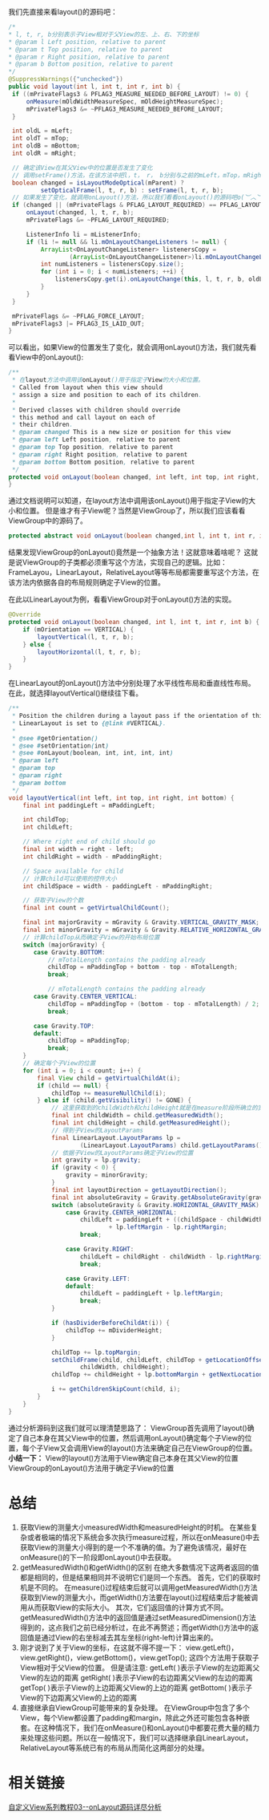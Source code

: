 我们先直接来看layout()的源码吧：
```java
/*
* l, t, r, b分别表示子View相对于父View的左、上、右、下的坐标
* @param l Left position, relative to parent
* @param t Top position, relative to parent
* @param r Right position, relative to parent
* @param b Bottom position, relative to parent
*/
@SuppressWarnings({"unchecked"})
public void layout(int l, int t, int r, int b) {
 if ((mPrivateFlags3 & PFLAG3_MEASURE_NEEDED_BEFORE_LAYOUT) != 0) {
     onMeasure(mOldWidthMeasureSpec, mOldHeightMeasureSpec);
     mPrivateFlags3 &= ~PFLAG3_MEASURE_NEEDED_BEFORE_LAYOUT;
 }

 int oldL = mLeft;
 int oldT = mTop;
 int oldB = mBottom;
 int oldR = mRight;

 // 确定该View在其父View中的位置是否发生了变化
 // 调用setFrame()方法，在该方法中把l，t， r， b分别与之前的mLeft，mTop，mRight，mBottom一一作比较，假若其中任意一个值发生了变化，那么就判定该View的位置发生了变化
 boolean changed = isLayoutModeOptical(mParent) ?
         setOpticalFrame(l, t, r, b) : setFrame(l, t, r, b);
 // 如果发生了变化，就调用onLayout()方法，所以我们看看onLayout()的源码吧o(︶︿︶)o
 if (changed || (mPrivateFlags & PFLAG_LAYOUT_REQUIRED) == PFLAG_LAYOUT_REQUIRED) {
     onLayout(changed, l, t, r, b);
     mPrivateFlags &= ~PFLAG_LAYOUT_REQUIRED;

     ListenerInfo li = mListenerInfo;
     if (li != null && li.mOnLayoutChangeListeners != null) {
         ArrayList<OnLayoutChangeListener> listenersCopy =
                 (ArrayList<OnLayoutChangeListener>)li.mOnLayoutChangeListeners.clone();
         int numListeners = listenersCopy.size();
         for (int i = 0; i < numListeners; ++i) {
             listenersCopy.get(i).onLayoutChange(this, l, t, r, b, oldL, oldT, oldR, oldB);
         }
     }
 }

 mPrivateFlags &= ~PFLAG_FORCE_LAYOUT;
 mPrivateFlags3 |= PFLAG3_IS_LAID_OUT;
}
```
可以看出，如果View的位置发生了变化，就会调用onLayout()方法，我们就先看看View中的onLayout():
```java
/**
 * 在layout方法中调用该onLayout()用于指定子View的大小和位置。
 * Called from layout when this view should
 * assign a size and position to each of its children.
 *
 * Derived classes with children should override
 * this method and call layout on each of
 * their children.
 * @param changed This is a new size or position for this view
 * @param left Left position, relative to parent
 * @param top Top position, relative to parent
 * @param right Right position, relative to parent
 * @param bottom Bottom position, relative to parent
 */
protected void onLayout(boolean changed, int left, int top, int right, int bottom) {
}
```
通过文档说明可以知道，在layout方法中调用该onLayout()用于指定子View的大小和位置。 但是谁才有子View呢？当然是ViewGroup了，所以我们应该看看ViewGroup中的源码了。
```java
protected abstract void onLayout(boolean changed,int l, int t, int r, int b);
```
结果发现ViewGroup的onLayout()竟然是一个抽象方法！这就意味着啥呢？
这就是说ViewGroup的子类都必须重写这个方法，实现自己的逻辑。比如：FrameLayou，LinearLayout，RelativeLayout等等布局都需要重写这个方法，在该方法内依据各自的布局规则确定子View的位置。

在此以LinearLayout为例，看看ViewGroup对于onLayout()方法的实现。
```java
@Override
protected void onLayout(boolean changed, int l, int t, int r, int b) {
    if (mOrientation == VERTICAL) {
        layoutVertical(l, t, r, b);
    } else {
        layoutHorizontal(l, t, r, b);
    }
}
```
在LinearLayout的onLayout()方法中分别处理了水平线性布局和垂直线性布局。在此，就选择layoutVertical()继续往下看。
```java
/**
 * Position the children during a layout pass if the orientation of this
 * LinearLayout is set to {@link #VERTICAL}.
 *
 * @see #getOrientation()
 * @see #setOrientation(int)
 * @see #onLayout(boolean, int, int, int, int)
 * @param left
 * @param top
 * @param right
 * @param bottom
 */
void layoutVertical(int left, int top, int right, int bottom) {
    final int paddingLeft = mPaddingLeft;

    int childTop;
    int childLeft;

    // Where right end of child should go
    final int width = right - left;
    int childRight = width - mPaddingRight;

    // Space available for child
    // 计算child可以使用的控件大小
    int childSpace = width - paddingLeft - mPaddingRight;

    // 获取子View的个数
    final int count = getVirtualChildCount();

    final int majorGravity = mGravity & Gravity.VERTICAL_GRAVITY_MASK;
    final int minorGravity = mGravity & Gravity.RELATIVE_HORIZONTAL_GRAVITY_MASK;
    // 计算childTop从而确定子View的开始布局位置
    switch (majorGravity) {
       case Gravity.BOTTOM:
           // mTotalLength contains the padding already
           childTop = mPaddingTop + bottom - top - mTotalLength;
           break;

           // mTotalLength contains the padding already
       case Gravity.CENTER_VERTICAL:
           childTop = mPaddingTop + (bottom - top - mTotalLength) / 2;
           break;

       case Gravity.TOP:
       default:
           childTop = mPaddingTop;
           break;
    }
    // 确定每个子View的位置
    for (int i = 0; i < count; i++) {
        final View child = getVirtualChildAt(i);
        if (child == null) {
            childTop += measureNullChild(i);
        } else if (child.getVisibility() != GONE) {
            // 这里获取到的childWidth和childHeight就是在measure阶段所确立的宽和高
            final int childWidth = child.getMeasuredWidth();
            final int childHeight = child.getMeasuredHeight();
            // 得到子View的LayoutParams
            final LinearLayout.LayoutParams lp =
                    (LinearLayout.LayoutParams) child.getLayoutParams();
            // 依据子View的LayoutParams确定子View的位置
            int gravity = lp.gravity;
            if (gravity < 0) {
                gravity = minorGravity;
            }
            final int layoutDirection = getLayoutDirection();
            final int absoluteGravity = Gravity.getAbsoluteGravity(gravity, layoutDirection);
            switch (absoluteGravity & Gravity.HORIZONTAL_GRAVITY_MASK) {
                case Gravity.CENTER_HORIZONTAL:
                    childLeft = paddingLeft + ((childSpace - childWidth) / 2)
                            + lp.leftMargin - lp.rightMargin;
                    break;

                case Gravity.RIGHT:
                    childLeft = childRight - childWidth - lp.rightMargin;
                    break;

                case Gravity.LEFT:
                default:
                    childLeft = paddingLeft + lp.leftMargin;
                    break;
            }

            if (hasDividerBeforeChildAt(i)) {
                childTop += mDividerHeight;
            }

            childTop += lp.topMargin;
            setChildFrame(child, childLeft, childTop + getLocationOffset(child),
                    childWidth, childHeight);
            childTop += childHeight + lp.bottomMargin + getNextLocationOffset(child);

            i += getChildrenSkipCount(child, i);
        }
    }
}
```
通过分析源码到这我们就可以理清楚思路了：
ViewGroup首先调用了layout()确定了自己本身在其父View中的位置，然后调用onLayout()确定每个子View的位置，每个子View又会调用View的layout()方法来确定自己在ViewGroup的位置。
**小结一下：**
View的layout()方法用于View确定自己本身在其父View的位置
ViewGroup的onLayout()方法用于确定子View的位置

# 总结

1. 获取View的测量大小measuredWidth和measuredHeight的时机。
在某些复杂或者极端的情况下系统会多次执行measure过程，所以在onMeasure()中去获取View的测量大小得到的是一个不准确的值。为了避免该情况，最好在onMeasure()的下一阶段即onLayout()中去获取。
2. getMeasuredWidth()和getWidth()的区别
在绝大多数情况下这两者返回的值都是相同的，但是结果相同并不说明它们是同一个东西。
首先，它们的获取时机是不同的。
在measure()过程结束后就可以调用getMeasuredWidth()方法获取到View的测量大小，而getWidth()方法要在layout()过程结束后才能被调用从而获取View的实际大小。
其次，它们返回值的计算方式不同。
getMeasuredWidth()方法中的返回值是通过setMeasuredDimension()方法得到的，这点我们之前已经分析过，在此不再赘述；而getWidth()方法中的返回值是通过View的右坐标减去其左坐标(right-left)计算出来的。
3. 刚才说到了关于View的坐标，在这就不得不提一下：
view.getLeft()，view.getRight()，view.getBottom()，view.getTop();
这四个方法用于获取子View相对于父View的位置。
但是请注意:
getLeft( )表示子View的左边距离父View的左边的距离
getRight( )表示子View的右边距离父View的左边的距离
getTop( )表示子View的上边距离父View的上边的距离
getBottom( )表示子View的下边距离父View的上边的距离
4. 直接继承自ViewGroup可能带来的复杂处理。
在ViewGroup中包含了多个View，每个View都设置了padding和margin，除此之外还可能包含各种嵌套。在这种情况下，我们在onMeasure()和onLayout()中都要花费大量的精力来处理这些问题。所以在一般情况下，我们可以选择继承自LinearLayout，RelativeLayout等系统已有的布局从而简化这两部分的处理。

# 相关链接
[自定义View系列教程03--onLayout源码详尽分析](http://blog.csdn.net/lfdfhl/article/details/51393131)
